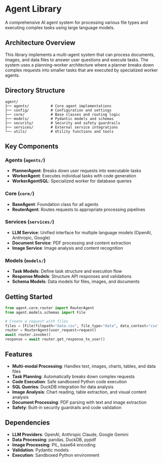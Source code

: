 # Agent Library

A comprehensive AI agent system for processing various file types and executing complex tasks using large language models.

## Architecture Overview

This library implements a multi-agent system that can process documents, images, and data files to answer user questions and execute tasks. The system uses a planning-worker architecture where a planner breaks down complex requests into smaller tasks that are executed by specialized worker agents.

## Directory Structure

```
agent/
├── agents/          # Core agent implementations
├── config/          # Configuration and settings
├── core/            # Base classes and routing logic
├── models/          # Pydantic models and schemas
├── security/        # Security and safety guardrails
├── services/        # External service integrations
└── utils/           # Utility functions and tools
```

## Key Components

### Agents (`agents/`)
- **PlannerAgent**: Breaks down user requests into executable tasks
- **WorkerAgent**: Executes individual tasks with code generation
- **WorkerAgentSQL**: Specialized worker for database queries

### Core (`core/`)
- **BaseAgent**: Foundation class for all agents
- **RouterAgent**: Routes requests to appropriate processing pipelines

### Services (`services/`)
- **LLM Service**: Unified interface for multiple language models (OpenAI, Anthropic, Google)
- **Document Service**: PDF processing and content extraction
- **Image Service**: Image analysis and content recognition

### Models (`models/`)
- **Task Models**: Define task structure and execution flow
- **Response Models**: Structure API responses and validations
- **Schema Models**: Data models for files, images, and documents

## Getting Started

```python
from agent.core.router import RouterAgent
from agent.models.schemas import File

# Create a request with files
files = [File(filepath="data.csv", file_type="data", data_context="csv")]
router = RouterAgent(user_request=request)
await router.invoke()
response = await router.get_response_to_user()
```

## Features

- **Multi-modal Processing**: Handles text, images, charts, tables, and data files
- **Task Planning**: Automatically breaks down complex requests
- **Code Execution**: Safe sandboxed Python code execution
- **SQL Queries**: DuckDB integration for data analysis
- **Image Analysis**: Chart reading, table extraction, and visual content analysis
- **Document Processing**: PDF parsing with text and image extraction
- **Safety**: Built-in security guardrails and code validation

## Dependencies

- **LLM Providers**: OpenAI, Anthropic Claude, Google Gemini
- **Data Processing**: pandas, DuckDB, pypdf
- **Image Processing**: PIL, base64 encoding
- **Validation**: Pydantic models
- **Execution**: Sandboxed Python environment
